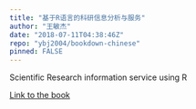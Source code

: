 ```yaml
---
title: "基于R语言的科研信息分析与服务"
author: "王敏杰"
date: "2018-07-11T04:38:46Z"
repo: "ybj2004/bookdown-chinese"
pinned: FALSE
---
```


Scientific Research information service using R

[Link to the book](https://bookdown.org/wangminjie/r4info7/)
